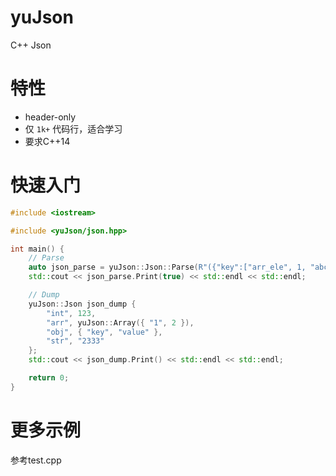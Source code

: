 # yuJson
C++ Json

# 特性
- header-only
- 仅 `1k+` 代码行，适合学习
- 要求C++14

# 快速入门
``` C++
#include <iostream>

#include <yuJson/json.hpp>

int main() {
	// Parse
	auto json_parse = yuJson::Json::Parse(R"({"key":["arr_ele", 1, "abc", {"efg":"string", "emmm":true}]})");
	std::cout << json_parse.Print(true) << std::endl << std::endl;

	// Dump
	yuJson::Json json_dump { 
		"int", 123, 
		"arr", yuJson::Array({ "1", 2 }),
		"obj", { "key", "value" },
		"str", "2333" 
	};
	std::cout << json_dump.Print() << std::endl << std::endl;

	return 0;
}
```

# 更多示例
参考test.cpp